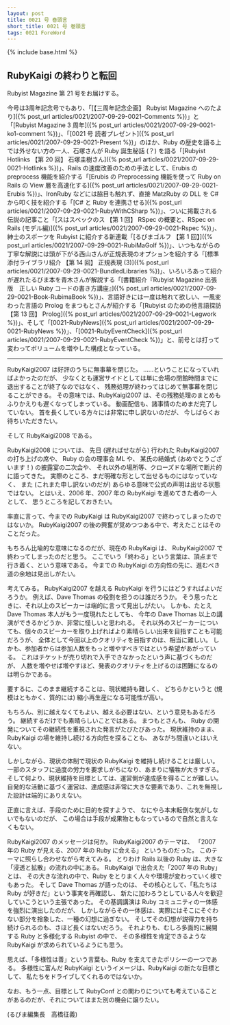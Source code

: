 ```yaml
---
layout: post
title: 0021 号 巻頭言
short_title: 0021 号 巻頭言
tags: 0021 ForeWord
---
```

{% include base.html %}


## RubyKaigi の終わりと転回

Rubyist Magazine 第 21 号をお届けする。

今号は3周年記念号でもあり、「[【三周年記念企画】 Rubyist Magazine へのたより]({% post_url articles/0021/2007-09-29-0021-Comments %})」と「[Rubyist Magazine 3 周年]({% post_url articles/0021/2007-09-29-0021-ko1-comment %})」、「[0021 号 読者プレゼント]({% post_url articles/0021/2007-09-29-0021-Present %})」のほか、Ruby の歴史を語る上では外せない方の一人、石塚さんが Ruby 誕生秘話 (？) を語る「[Rubyist Hotlinks 【第 20 回】 石塚圭樹さん]({% post_url articles/0021/2007-09-29-0021-Hotlinks %})」、Rails の速度改善のための手法として、Erubis の preprocess 機能を紹介する「[Erubis の Preprocessing 機能を使って Ruby on Rails の View 層を高速化する]({% post_url articles/0021/2007-09-29-0021-Erubis %})」、IronRuby などには脇目も触れず、直接 MatzRuby の DLL を C# から叩く技を紹介する「[C# と Ruby を連携させる]({% post_url articles/0021/2007-09-29-0021-RubyWithCSharp %})」、ついに掲載される伝説の記事こと「[スはスペックのス 【第 1 回】 RSpec の概要と、RSpec on Rails (モデル編)]({% post_url articles/0021/2007-09-29-0021-Rspec %})」、紳士のスポーツを Rubyist に紹介する新連載「[るびまゴルフ 【第 1 回】]({% post_url articles/0021/2007-09-29-0021-RubiMaGolf %})」、いつもながらの丁寧な解説には頭が下がる西山さんが正規表現のオプションを紹介する「[標準添付ライブラリ紹介 【第 14 回】 正規表現 (3)]({% post_url articles/0021/2007-09-29-0021-BundledLibraries %})」、いろいろあって紹介が遅れたるびま本を青木さんが解説する「[書籍紹介『Rubyist Magazine 出張版　正しい Ruby コードの書き方講座』]({% post_url articles/0021/2007-09-29-0021-Book-RubimaBook %})」、言語好きには一度は触れて欲しい、一風変わった言語の Prolog をまつもとさんが紹介する「[Rubyist のための他言語探訪 【第 13 回】 Prolog]({% post_url articles/0021/2007-09-29-0021-Legwork %})」、そして「[0021-RubyNews]({% post_url articles/0021/2007-09-29-0021-RubyNews %})」、「[0021-RubyEventCheck]({% post_url articles/0021/2007-09-29-0021-RubyEventCheck %})」と、前号とは打って変わってボリュームを増やした構成となっている。

----
RubyKaigi2007 は好評のうちに無事幕を閉じた。
……ということになっていればよかったのだが、
少なくとも運営サイドとしては単に会場の閉館時間までに退出することが終了なのではなく、
残務処理が終わってはじめて無事幕を閉じることができる。
その意味では、RubyKaigi2007 は、その残務処理のまとめもふりかえりも遅くなってしまっている。
動画配信も、諸事情のためまだ完了していない。
首を長くしている方々には非常に申し訳ないのだが、
今しばらくお待ちいただきたい。

そして RubyKaigi2008 である。

RubyKaigi2008 については、
先日 (遅ればせながら) 行われた RubyKaigi2007 の打ち上げの席や、
Ruby の会の理事会 ML や、
某氏の結婚式 (おめでとうございます！) の披露宴の二次会や、
それ以外の場所等、クローズドな場所で断片的に語ってきた。
実際のところ、まだ明確な形として出せるものにはなっていなく、
また (これまた申し訳ないのだが) あらゆる意味で公式の声明は出せる状態ではない。
とはいえ、2006 年、2007 年の RubyKaigi を進めてきた者の一人として、
思うところを記しておきたい。

率直に言って、今までの RubyKaigi は RubyKaigi2007 で終わってしまったのではないか。
RubyKaigi2007 の後の興奮が覚めつつある中で、考えたことはそのことだった。

もちろん比喩的な意味になるのだが、現在の RubyKaigi は、
RubyKaigi2007 で終わってしまったのだと思う。
ここでいう「終わる」という言葉は、頂点まで行き着く、という意味である。
今までの RubyKaigi の方向性の先に、進むべき道の余地は見出しがたい。

考えてみる。
RubyKaigi2007 を越える RubyKaigi を行うにはどうすればよいだろうか。
例えば、Dave Thomas の役割を担うのは誰だろうか。
そう思ったときに、それ以上のスピーカーは端的に言って見出しがたい。
しかも、たとえ Dave Thomas 本人がもう一度現れたとしても、
今年の Dave Thomas 以上の講演ができるかどうか、非常に怪しいと思われる。
それ以外のスピーカーについても、個々のスピーカーを取り上げればより素晴らしい出来を目指すことも可能だろうが、
全体として今回以上のクオリティを目指すのは、相当に難しい。
しかも、参加者からは参加人数をもっと増やすべきではという希望があがっている。
これはチケットが売り切れで入手できなかったという声に基づくものだが、
人数を増やせば増やすほど、発表のクオリティを上げるのは困難になるのは明らかである。

要するに、このまま継続することは、現状維持も難しく、
どちらかというと (規模はともかく、質的には) 縮小再生産になる可能性が高い。

もちろん、別に越えなくてもよい、越える必要はない、という意見もあるだろう。
継続するだけでも素晴らしいことではある。
まつもとさんも、
Ruby の開発についてその継続性を重視された発言がたびたびあった。
現状維持のまま、
RubyKaigi の場を維持し続ける方向性を探ることも、
あながち間違いとはいえない。

しかしながら、現状の体制で現状の RubyKaigi を維持し続けることは厳しい。
一部のスタッフに過度の労力を要求しがちになり、あまりに犠牲が大きすぎる。
そして何より、現状維持を目標としては、運営側が達成感を得ることが難しい。
自発的な活動に基づく運営は、達成感は非常に大きな要素であり、これを無視した設計は端的にありえない。

正直に言えば、手段のために目的を探すようで、
なにやら本末転倒な気がしないでもないのだが、
この場合は手段が成果物ともなっているので自然と言えなくもない。

RubyKaigi2007 のメッセージは何か。
RubyKaigi2007 のテーマは、
「2007 年の Ruby が見える、2007 年の Ruby に会える」
というものだった。
このテーマに照らし合わせながら考えてみる。
とりわけ Rails 以後の Ruby は、大きな「浸透と拡散」の流れの中にある。
RubyKaigi で出会えた「2007 年の Ruby」とは、
その大きな流れの中で、Ruby をとりまく人々や環境が変わっていく様でもあった。
そして Dave Thomas が語ったのは、
その核心として、「私たちは Ruby が好きだ」という事実を再確認し、
新たに加わろうとしている人々を歓迎していこうという主張であった。
その基調講演は Ruby コミュニティの一体感を強烈に演出したのだが、
しかしながらその一体感は、実際にはそこにそぐわない部分を捨象した、一種の幻想に過ぎない。
そしてその幻想が説得力を持ち続けられるのも、さほど長くはないだろう。
それよりも、むしろ多面的に展開する Ruby と多様化する Rubyist の中で、
その多様性を肯定できるような RubyKaigi が求められているようにも思う。

思えば、「多様性は善」という言葉も、Ruby を支えてきたポリシーの一つである。
多様性に富んだ RubyKaigi というイメージは、RubyKaigi の新たな目標として、
私たちをドライブしてくれるのではないか。

なお、もう一点、目標として RubyConf との関わりについても考えていることがあるのだが、それについてはまた別の機会に譲りたい。

(るびま編集長　高橋征義)


